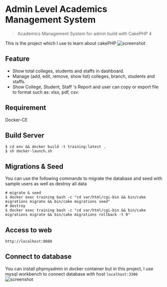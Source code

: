 # Admin Level Academics Management System

> Academics Management System for admin build with CakePHP 4

This is the project which I use to learn about cakePHP
![screenshot](https://github.com/phongdk29101999/AcademicsManagementSystem/blob/master/screen-shot/screen-shot-web.png)

## Feature

- Show total colleges, students and staffs in dashboard.
- Manage (add, edit, remove, show list) colleges, branch, students and staffs.
- Show College, Student, Staff 's Report and user can copy or export file to format such as: xlsx, pdf, csv.

## Requirement
Docker-CE

## Build Server
```
$ cd env && docker build -t training:latest .
$ sh docker-launch.sh
```

## Migrations & Seed
You can use the following commands to migrate the database and seed with sample users as well as destroy all data
```
# migrate & seed
$ docker exec training bash -c "cd var/html/cgi-bin && bin/cake migrations migrate && bin/cake migrations seed"
# destroy
$ docker exec training bash -c "cd var/html/cgi-bin && bin/cake migrations migrate && bin/cake migrations rollback -t 0"
```

## Access to web
```
http://localhost:8080
```

## Connect to database
You can install phpmyadmin in docker container but in this project, I use mysql workbench to connect database with host `localhost:3306`
![screenshot](https://github.com/phongdk29101999/AcademicsManagementSystem/blob/master/screen-shot/screen-shot-mysql.png)
